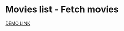 # Movies list - Fetch movies
 [DEMO LINK](https://artemka2208.github.io/react_movies-list-fetch-movies/)

